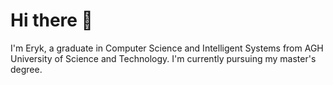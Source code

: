 # Hi there 👋

I'm Eryk, a graduate in Computer Science and Intelligent Systems from AGH University of Science and Technology. I'm currently pursuing my master's degree.
